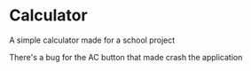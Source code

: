 # Calculator
A simple calculator made for a school project

There's a bug for the AC button that made crash the application
